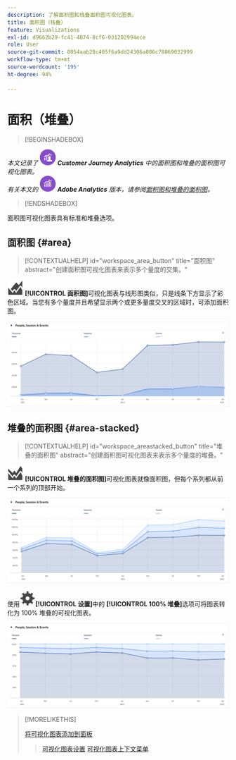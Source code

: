 ```yaml
---
description: 了解面积图和栈叠面积图可视化图表。
title: 面积图（栈叠）
feature: Visualizations
exl-id: d9662b29-fc41-4074-8cf6-031202994ece
role: User
source-git-commit: 8054aab28c405f6a9dd24306a086c78069032999
workflow-type: tm+mt
source-wordcount: '195'
ht-degree: 94%

---
```


# 面积（堆叠）

>[!BEGINSHADEBOX]

_本文记录了_ ![CustomerJourneyAnalytics](/help/assets/icons/CustomerJourneyAnalytics.svg) _**Customer Journey Analytics** 中的面积图和堆叠的面积图可视化图表。_<br/>_有关本文的_ ![AdobeAnalytics](/help/assets/icons/AdobeAnalytics.svg) _**Adobe Analytics** 版本，请参阅[面积图和堆叠的面积图](https://experienceleague.adobe.com/zh-hans/docs/analytics/analyze/analysis-workspace/visualizations/area)。_

>[!ENDSHADEBOX]


面积图可视化图表具有标准和堆叠选项。

## 面积图 {#area}

<!-- markdownlint-disable MD034 -->

>[!CONTEXTUALHELP]
>id="workspace_area_button"
>title="面积图"
>abstract="创建面积图可视化图表来表示多个量度的交集。"

<!-- markdownlint-enable MD034 -->





![GraphArea](/help/assets/icons/GraphArea.svg) **[!UICONTROL 面积图]**&#x200B;可视化图表与线形图类似，只是线条下方显示了彩色区域。当您有多个量度并且希望显示两个或更多量度交叉的区域时，可添加面积图。

![显示多个量度的面积图可视化图表](assets/area.png)

## 堆叠的面积图 {#area-stacked}

<!-- markdownlint-disable MD034 -->

>[!CONTEXTUALHELP]
>id="workspace_areastacked_button"
>title="堆叠的面积图"
>abstract="创建面积图可视化图表来表示多个量度的堆叠。"

<!-- markdownlint-enable MD034 -->


![GraphAreaStacked](/help/assets/icons/GraphAreaStacked.svg) **[!UICONTROL 堆叠的面积图]**&#x200B;可视化图表就像面积图，但每个系列都从前一个系列的顶部开始。

![堆叠的面积图显示每个系列都位于前一个系列的顶部。](assets/area-stacked.png)

使用![设置](/help/assets/icons/Setting.svg)**[!UICONTROL 设置]**&#x200B;中的 **[!UICONTROL 100% 堆叠]**&#x200B;选项可将图表转化为 100% 堆叠的可视化图表。

![堆叠的面积图显示 100% 堆叠的可视化图表。](assets/area-stacked100.png)

>[!MORELIKETHIS]
>
>[将可视化图表添加到面板](/help/analysis-workspace/visualizations/freeform-analysis-visualizations.md#add-visualizations-to-a-panel)
>>[可视化图表设置](/help/analysis-workspace/visualizations/freeform-analysis-visualizations.md#settings)
>>[可视化图表上下文菜单](/help/analysis-workspace/visualizations/freeform-analysis-visualizations.md#context-menu)
>
